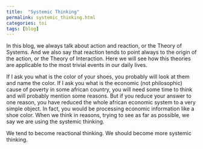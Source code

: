 ```yaml
---
title:  "Systemic Thinking"
permalink: systemic_thinking.html
categories: toi
tags: [blog]
---
```

In this blog, we always talk about action and reaction, or the Theory of Systems. And we also say that reaction tends to point always to the origin of the action, or the Theory of Interaction. Here we will see how this theories are applicable to the most trivial events in our daily lives.

If I ask you what is the color of your shoes, you probably will look at them and name the color. If I ask you what is the economic (not philosophic) cause of poverty in some african country, you will need some time to think and will probably mention some reasons. But if you reduce your answer to one reason, you have reduced the whole african economic system to a very simple object. In fact, you would be processing economic information like a shoe color. When we think in reasons, trying to see as far as possible, we say we are using the systemic thinking.

We tend to become reactional thinking. We should become more systemic thinking.
